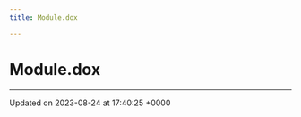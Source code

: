 ```yaml
---
title: Module.dox

---
```


# Module.dox








-------------------------------

Updated on 2023-08-24 at 17:40:25 +0000
